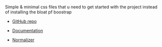 
Simple & minimal css files that u need to get started with the project instead of installing the bloat pf boostrap

- [GitHub repo](https://github.com/davidhartsough/you-dont-need-bootstrap)

- [Documentation](https://davidhartsough.com/you-dont-need-bootstrap/)

- [Normalizer](https://github.com/davidhartsough/you-dont-need-bootstrap/blob/master/normalize.slim.css)

